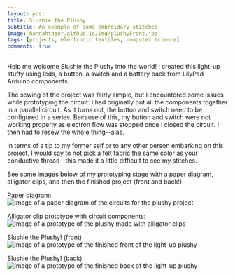 ```yaml
---
layout: post
title: Slushie the Plushy
subtitle: An example of some embroidary stitches
image: hannahtager.github.io/img/plushyFront.jpg
tags: [projects, electronic textiles, computer science]
comments: true
---
```


Help me welcome Slushie the Plushy into the world! I created this light-up stuffy using leds, a button, a switch and a battery pack from LilyPad Arduino components.

The sewing of the project was fairly simple, but I encountered some issues while prototyping the circuit: I had originally put all the components together in a parallel circuit. As it turns out, the button and switch need to be configured in a series. Because of this, my button and switch were not working properly as electron flow was stopped once I closed the circuit. I then had to resew the whole thing--alas. 

In terms of a tip to my former self or to any other person embarking on this project, I would say to not pick a felt fabric the same color as your conductive thread--this made it a little difficult to see my stitches. 

See some images below of my prototyping stage with a paper diagram, alligator clips, and then the finished project (front and back!). 

Paper diagram:
![Image of a paper diagram of the circuits for the plushy project](https://hannahtager.github.io/img/plushyPaper.jpeg)

Alligator clip prototype with circuit components:
![Image of a prototype of the plushy made with alligator clips](https://hannahtager.github.io/img/plushyAlligators.jpg)

Slushie the Plushy! (front)
![Image of a prototype of the finished front of the light-up plushy](https://hannahtager.github.io/img/plushyFront.jpg)

Slushie the Plushy! (back)
![Image of a prototype of the finished back of the light-up plushy](https://hannahtager.github.io/img/plushyBack.jpg)
